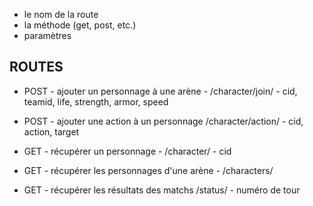 - le nom de la route
- la méthode (get, post, etc.)
- paramètres

ROUTES
------

- POST - ajouter un personnage à une arène - 
        /character/join/ - cid, teamid, life, strength, armor, speed

- POST - ajouter une action à un personnage
        /character/action/ - cid, action, target

- GET - récupérer un personnage - 
        /character/ - cid

- GET - récupérer les personnages d'une arène -
        /characters/

- GET - récupérer les résultats des matchs
        /status/ - numéro de tour

